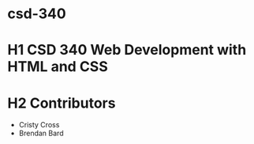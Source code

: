 # csd-340

# H1 CSD 340 Web Development with HTML and CSS

# H2 Contributors
* Cristy Cross
* Brendan Bard
